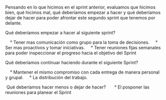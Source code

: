 
Pensando en lo que hicimos en el sprint anterior, evaluamos que hicimos bien, qué hicimos mal,
qué deberíamos empezar a hacer y qué deberíamos dejar de hacer para poder afrontar este segundo sprint que tenemos por delante.

Qué deberíamos empezar a hacer al siguiente sprint?

    ° Tener mas comunicación como grupo para la toma de decisiones.
    ° Ser mas proactivos y tomar iniciativas.
    ° Tener reuniones fijas semanales para poder inspeccionar el progreso hacia el objetivo del Sprint

Qué deberíamos continuar haciendo durante el siguiente Sprint?

    ° Mantener el mismo compromiso con cada entrega de manera personal y grupal.
    ° La distribución del trabajo.

 Qué deberíamos hacer menos o dejar de hacer?
 
    ° El posponer las reuniones para planear el Sprint